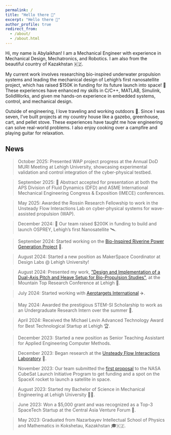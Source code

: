 ```yaml
---
permalink: /
title: "Hello there 👋"
excerpt: "Hello there 👋"
author_profile: true
redirect_from: 
  - /about/
  - /about.html
---
```


Hi, my name is Abylaikhan! I am a Mechanical Engineer with experience in Mechanical Design, Mechatronics, and Robotics. I am also from the beautiful country of Kazakhstan 🇰🇿.

My current work involves researching bio-inspired underwater propulsion systems and leading the mechanical design of Lehigh’s first nanosatellite project, which has raised $150K in funding for its future launch into space! 🚀 These experiences have enhanced my skills in C/C++, MATLAB, Simulink, SolidWorks, and given me hands-on experience in embedded systems, control, and mechanical design.

Outside of engineering, I love traveling and working outdoors 🌿. Since I was seven, I’ve built projects at my country house like a gazebo, greenhouse, cart, and pellet stove. These experiences have taught me how engineering can solve real-world problems. I also enjoy cooking over a campfire and playing guitar for relaxation.

## News

> October 2025: Presented WAP project progress at the Annual DoD MURI Meeting at Lehigh University, showcasing experimental validation and control integration of the cyber-physical testbed.  

> September 2025: 📄 Abstract accepted for presentation at both the APS Division of Fluid Dynamics (DFD) and ASME International Mechanical Engineering Congress & Exposition (IMECE) conferences.  

> May 2025: Awarded the Rossin Research Fellowship to work in the Unsteady Flow Interactions Lab on cyber-physical systems for wave-assisted propulsion (WAP).  

> December 2024: 🚀 Our team raised $200K in funding to build and launch OSPREY, Lehigh’s first Nanosatellite 🛰️.

> September 2024: Started working on the [Bio-Inspired Riverine Power Generation Project](https://engineering.lehigh.edu/meche/research/featured-projects/bio-inspired-riverine-power-generation) 🌊.

> August 2024: Started a new position as MakerSpace Coordinator at Design Labs @ Lehigh University!

> August 2024: Presented my work, ["Design and Implementation of a Dual-Axis Pitch and Heave Setup for Bio-Propulsion Studies"](https://drive.google.com/file/d/1w6wW3RTmR0EpDcipo0eHy4nWQiP7tt0C/view), at the Mountain Top Research Conference at Lehigh 🎤.

> July 2024: Started working with [Aerotargets International](http://www.aerotargets.com/) ✈️.

> May 2024: Awarded the prestigious STEM-SI Scholarship to work as an Undergraduate Research Intern over the summer 🏅.

> April 2024: Received the Michael Levin Advanced Technology Award for Best Technological Startup at Lehigh 🏆.

> December 2023: Started a new position as Senior Teaching Assistant for Applied Engineering Computer Methods.

> December 2023: Began research at the [Unsteady Flow Interactions Laboratory](https://wordpress.lehigh.edu/kwm213/) 🔬.

> November 2023: Our team submitted the [first proposal](https://drive.google.com/file/d/1w6wW3RTmR0EpDcipo0eHy4nWQiP7tt0C/view) to the NASA CubeSat Launch Initiative Program to get funding and a spot on the SpaceX rocket to launch a satellite in space.

> August 2023: Started my Bachelor of Science in Mechanical Engineering at Lehigh University 👨‍💻.

> June 2023: Won a $5,000 grant and was recognized as a Top-3 SpaceTech Startup at the Central Asia Venture Forum 🚀.

> May 2023: Graduated from Nazarbayev Intellectual School of Physics and Mathematics in Kokshetau, Kazakhstan 🎓🇰🇿.


